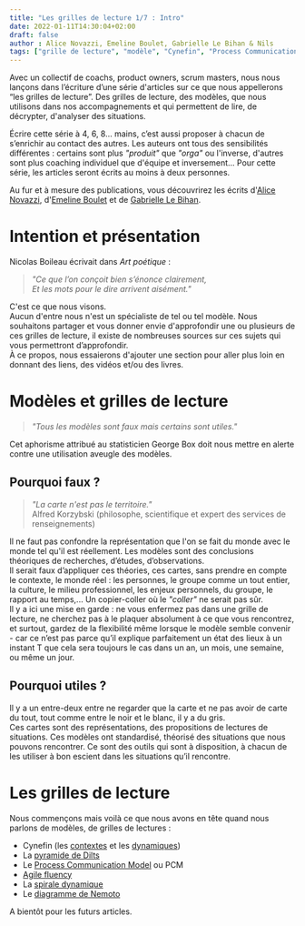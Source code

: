 ```yaml
---
title: "Les grilles de lecture 1/7 : Intro"
date: 2022-01-11T14:30:04+02:00
draft: false
author : Alice Novazzi, Emeline Boulet, Gabrielle Le Bihan & Nils
tags: ["grille de lecture", "modèle", "Cynefin", "Process Communication Model", "Agile Fluency"]
---
```


Avec un collectif de coachs, product owners, scrum masters, nous nous lançons dans l’écriture d’une série d'articles sur ce que nous appellerons “les grilles de lecture”. Des grilles de lecture, des modèles, que nous utilisons dans nos accompagnements et qui permettent de lire, de décrypter, d'analyser des situations.

Écrire cette série à 4, 6, 8... mains, c’est aussi proposer à chacun de s’enrichir au contact des autres. Les auteurs ont tous des sensibilités différentes : certains sont plus *"produit"* que *"orga"* ou l'inverse, d'autres sont plus coaching individuel que d'équipe et inversement…
Pour cette série, les articles seront écrits au moins à deux personnes.

Au fur et à mesure des publications, vous découvrirez les écrits d'[Alice Novazzi](https://www.linkedin.com/in/alicenovazzi/), d'[Emeline Boulet](https://www.linkedin.com/in/emelineboulet/) et de [Gabrielle Le Bihan](https://www.linkedin.com/in/gabriellelebihan/).

# Intention et présentation

Nicolas Boileau écrivait dans *Art poétique* :  

> *"Ce que l’on conçoit bien s’énonce clairement,  
Et les mots pour le dire arrivent aisément."*  

C'est ce que nous visons.  
Aucun d'entre nous n'est un spécialiste de tel ou tel modèle. Nous souhaitons partager et vous donner envie d'approfondir une ou plusieurs de ces grilles de lecture, il existe de nombreuses sources sur ces sujets qui vous permettront d’approfondir.  
À ce propos, nous essaierons d'ajouter une section pour aller plus loin en donnant des liens, des vidéos et/ou des livres.

# Modèles et grilles de lecture

>*"Tous les modèles sont faux mais certains sont utiles."*  

Cet aphorisme attribué au statisticien George Box doit nous mettre en alerte contre une utilisation aveugle des modèles.

## Pourquoi faux ?
> *"La carte n'est pas le territoire."*  
Alfred Korzybski (philosophe, scientifique et expert des services de renseignements)  

Il ne faut pas confondre la représentation que l'on se fait du monde avec le monde tel qu'il est réellement.
Les modèles sont des conclusions théoriques de recherches, d’études, d’observations.  
Il serait faux d’appliquer ces théories, ces cartes, sans prendre en compte le contexte, le monde réel : les personnes, le groupe comme un tout entier, la culture, le milieu professionnel, les enjeux personnels, du groupe, le rapport au temps,... Un copier-coller où le *"coller"* ne serait pas sûr.  
Il y a ici une mise en garde : ne vous enfermez pas dans une grille de lecture, ne cherchez pas à le plaquer absolument à ce que vous rencontrez, et surtout, gardez de la flexibilité même lorsque le modèle semble convenir - car ce n’est pas parce qu’il explique parfaitement un état des lieux à un instant T que cela sera toujours le cas dans un an, un mois, une semaine, ou même un jour.

## Pourquoi utiles ?
Il y a un entre-deux entre ne regarder que la carte et ne pas avoir de carte du tout, tout comme entre le noir et le blanc, il y a du gris.  
Ces cartes sont des représentations, des propositions de lectures de situations. Ces modèles ont standardisé, théorisé des situations que nous pouvons rencontrer. Ce sont des outils qui sont à disposition, à chacun de les utiliser à bon escient dans les situations qu’il rencontre.

# Les grilles de lecture

Nous commençons mais voilà ce que nous avons en tête quand nous parlons de modèles, de grilles de lectures :  

- Cynefin (les [contextes](https://www.nilslesieur.fr/2022/01/les-grilles-de-lecture-2/7-cynefin.-les-contextes./) et les [dynamiques](https://www.nilslesieur.fr/2022/05/cynefin.-les-dynamiques/))  
- La [pyramide de Dilts](https://www.nilslesieur.fr/2022/02/les-grilles-de-lecture-3/7-la-pyramide-de-dilts/)  
- Le [Process Communication Model](https://www.nilslesieur.fr/2022/02/les-grilles-de-lecture-4/7-process-communication-model/) ou PCM   
- [Agile fluency](https://www.nilslesieur.fr/2022/05/les-grilles-de-lecture-5/7-agile-fluency/)  
- La [spirale dynamique](https://www.nilslesieur.fr/2022/07/les-grilles-de-lecture-6/7-spirale-dynamique/)  
- Le [diagramme de Nemoto](https://www.nilslesieur.fr/2022/12/les-grilles-de-lecture-7/7-le-diagramme-de-nemoto/)  

A bientôt pour les futurs articles.

